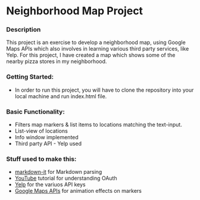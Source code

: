 # Neighborhood Map Project

### Description

This project is an exercise to develop a neighborhood map, using Google Maps APIs which also involves in learning various third party services, like Yelp. For this project, I have created a map which shows some of the nearby pizza stores in my neighborhood.

### Getting Started:

 * In order to run this project, you will have to clone the repository into your local machine and run index.html file.
 
### Basic Functionality:

* Filters map markers & list items to locations matching the text-input.
* List-view of locations
* Info window implemented
* Third party API - Yelp used


### Stuff used to make this:

 * [markdown-it](https://github.com/markdown-it/markdown-it) for Markdown parsing
 * [YouTube](https://www.youtube.com/results?search_query=oauth+2.0+tutorial) tutorial for understanding OAuth
 * [Yelp](https://www.yelp.com/developers/manage_api_keys) for the variuos API keys
 * [Google Maps APIs](https://developers.google.com/maps/documentation/javascript/3.exp/reference#Animation) for animation effects on markers